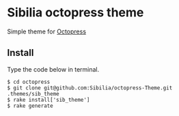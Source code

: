 # Sibilia octopress theme
Simple theme for [Octopress](http://octopress.org/)
## Install
Type the code below in terminal.

	$ cd octopress
	$ git clone git@github.com:Sibilia/octopress-Theme.git .themes/sib_theme
	$ rake install['sib_theme']
	$ rake generate
